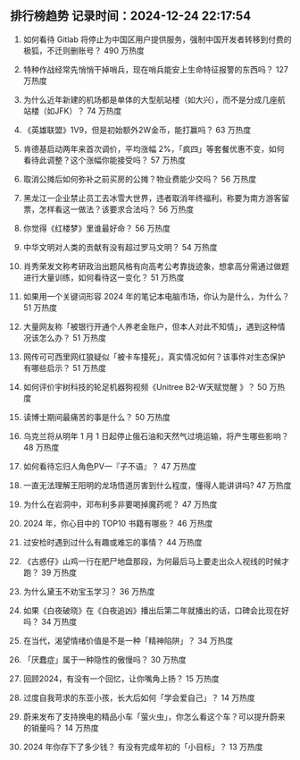 
## 排行榜趋势 记录时间：2024-12-24 22:17:54
  
  1. 如何看待 Gitlab 将停止为中国区用户提供服务，强制中国开发者转移到付费的极狐，不迁则删账号？ 490 万热度
    
  2. 特种作战经常先悄悄干掉哨兵，现在哨兵能安上生命特征报警的东西吗？ 127 万热度
    
  3. 为什么近年新建的机场都是单体的大型航站楼（如大兴），而不是分成几座航站楼（如JFK）？ 74 万热度
    
  4. 《英雄联盟》1V9，但是初始额外2W金币，能打赢吗？ 63 万热度
    
  5. 肯德基启动两年来首次调价，平均涨幅 2%，「疯四」等套餐优惠不变，如何看待此调整？这个涨幅你能接受吗？ 57 万热度
    
  6. 取消公摊后如何弥补之前买房的公摊？物业费能少交吗？ 56 万热度
    
  7. 黑龙江一企业禁止员工去冰雪大世界，违者取消年终福利，称要为南方游客留票，怎样看这一做法？该要求合法吗？ 56 万热度
    
  8. 你觉得《红楼梦》里谁最好命？ 56 万热度
    
  9. 中华文明对人类的贡献有没有超过罗马文明？ 54 万热度
    
  10. 肖秀荣发文称考研政治出题风格有向高考公考靠拢迹象，想拿高分需通过做题进行大量训练，如何看待这一变化？ 51 万热度
    
  11. 如果用一个关键词形容 2024 年的笔记本电脑市场，你认为是什么，为什么？ 51 万热度
    
  12. 大量网友称「被银行开通个人养老金账户，但本人对此不知情」，遇到这种情况该怎么办？ 51 万热度
    
  13. 网传可可西里网红狼疑似「被卡车撞死」，真实情况如何？该事件对生态保护有哪些启示？ 51 万热度
    
  14. 如何评价宇树科技的轮足机器狗视频《Unitree B2-W天赋觉醒 》？ 50 万热度
    
  15. 读博士期间最痛苦的事是什么？ 50 万热度
    
  16. 乌克兰将从明年 1 月 1 日起停止俄石油和天然气过境运输，将产生哪些影响？ 48 万热度
    
  17. 如何看待忘归人角色PV—『子不语』？ 47 万热度
    
  18. 一直无法理解王阳明的龙场悟道厉害到什么程度，懂得人能讲讲吗? 47 万热度
    
  19. 为什么在岩洞中，邓布利多非要喝掉魔药呢？ 47 万热度
    
  20. 2024 年，你心目中的 TOP10 书籍有哪些？ 46 万热度
    
  21. 过安检时遇到过什么有趣或难忘的事情？ 44 万热度
    
  22. 《古惑仔》山鸡一行在肥尸地盘那段，为何最后马上要走出众人视线的时候才跑？ 39 万热度
    
  23. 为什么黛玉不劝宝玉学习？ 36 万热度
    
  24. 如果《白夜破晓》在《白夜追凶》播出后第二年就播出的话，口碑会比现在好吗？ 34 万热度
    
  25. 在当代，渴望情绪价值是不是一种「精神陷阱」？ 34 万热度
    
  26. 「厌蠢症」属于一种隐性的傲慢吗？ 30 万热度
    
  27. 回顾2024，有没有一个回忆，让你嘴角上扬？ 15 万热度
    
  28. 过度自我苛求的东亚小孩，长大后如何「学会爱自己」？ 14 万热度
    
  29. 蔚来发布了支持换电的精品小车「萤火虫」，你怎么看这个车？可以提升蔚来的销量吗？ 14 万热度
    
  30. 2024 年你存下了多少钱？ 有没有完成年初的「小目标」？ 13 万热度
    